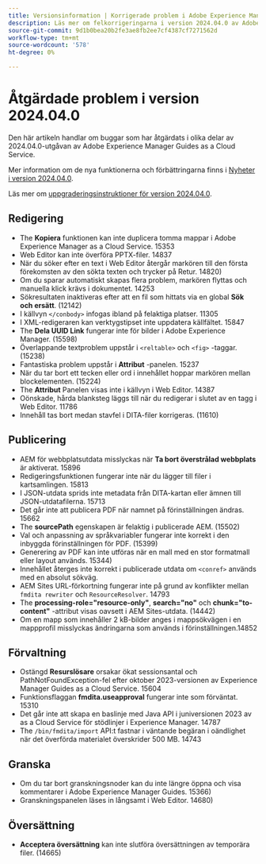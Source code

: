 ```yaml
---
title: Versionsinformation | Korrigerade problem i Adobe Experience Manager Guides, version 2024.4.0
description: Läs mer om felkorrigeringarna i version 2024.04.0 av Adobe Experience Manager Guides as a Cloud Service.
source-git-commit: 9d1b0bea20b2fe3ae8fb2ee7cf4387cf7271562d
workflow-type: tm+mt
source-wordcount: '578'
ht-degree: 0%

---
```



# Åtgärdade problem i version 2024.04.0

Den här artikeln handlar om buggar som har åtgärdats i olika delar av 2024.04.0-utgåvan av Adobe Experience Manager Guides as a Cloud Service.

Mer information om de nya funktionerna och förbättringarna finns i [Nyheter i version 2024.04.0](whats-new-2024-04-0.md).

Läs mer om [uppgraderingsinstruktioner för version 2024.04.0](upgrade-instructions-2024-04-0.md).

## Redigering

- The **Kopiera** funktionen kan inte duplicera tomma mappar i Adobe Experience Manager as a Cloud Service. 15353
- Web Editor kan inte överföra PPTX-filer. 14837
- När du söker efter en text i Web Editor återgår markören till den första förekomsten av den sökta texten och trycker på Retur. 14820)
- Om du sparar automatiskt skapas flera problem, markören flyttas och manuella klick krävs i dokumentet. 14253
- Sökresultaten inaktiveras efter att en fil som hittats via en global **Sök och ersätt**. (12142)
- I källvyn `</conbody>` infogas ibland på felaktiga platser. 11305
- I XML-redigeraren kan verktygstipset inte uppdatera källfältet. 15847
- The **Dela UUID Link** fungerar inte för bilder i Adobe Experience Manager. (15598)
- Överlappande textproblem uppstår i `<reltable>` och `<fig>` -taggar. (15238)
- Fantastiska problem uppstår i **Attribut** -panelen. 15237
- När du tar bort ett tecken eller ord i innehållet hoppar markören mellan blockelementen. (15224)
- The **Attribut** Panelen visas inte i källvyn i Web Editor. 14387
- Oönskade, hårda blanksteg läggs till när du redigerar i slutet av en tagg i Web Editor. 11786
- Innehåll tas bort medan stavfel i DITA-filer korrigeras. (11610)


## Publicering

- AEM för webbplatsutdata misslyckas när **Ta bort överstrålad webbplats** är aktiverat. 15896
- Redigeringsfunktionen fungerar inte när du lägger till filer i kartsamlingen. 15813
- I JSON-utdata sprids inte metadata från DITA-kartan eller ämnen till JSON-utdatafilerna. 15713
- Det går inte att publicera PDF när namnet på förinställningen ändras. 15662
- The **sourcePath** egenskapen är felaktig i publicerade AEM. (15502)
- Val och anpassning av språkvariabler fungerar inte korrekt i den inbyggda förinställningen för PDF. (15399)
- Generering av PDF kan inte utföras när en mall med en stor formatmall eller layout används. 15344)
- Innehållet återges inte korrekt i publicerade utdata om `<conref>` används med en absolut sökväg.
- AEM Sites URL-förkortning fungerar inte på grund av konflikter mellan `fmdita rewriter` och `ResourceResolver`. 14793
- The **processing-role=&quot;resource-only&quot;**, **search=&quot;no&quot;** och **chunk=&quot;to-content&quot;** -attribut visas oavsett i AEM Sites-utdata. (14442)
- Om en mapp som innehåller 2 kB-bilder anges i mappsökvägen i en mappprofil misslyckas ändringarna som används i förinställningen.14852

## Förvaltning

- Ostängd **Resurslösare** orsakar ökat sessionsantal och PathNotFoundException-fel efter oktober 2023-versionen av Experience Manager Guides as a Cloud Service. 15604
- Funktionsflaggan **fmdita.useapproval** fungerar inte som förväntat. 15310
- Det går inte att skapa en baslinje med Java API i juniversionen 2023 av as a Cloud Service för stödlinjer i Experience Manager. 14787
- The `/bin/fmdita/import` API:t fastnar i väntande begäran i oändlighet när det överförda materialet överskrider 500 MB. 14743

## Granska

- Om du tar bort granskningsnoder kan du inte längre öppna och visa kommentarer i Adobe Experience Manager Guides. 15366)
- Granskningspanelen läses in långsamt i Web Editor. 14680)

## Översättning

- **Acceptera översättning** kan inte slutföra översättningen av temporära filer. (14665)

